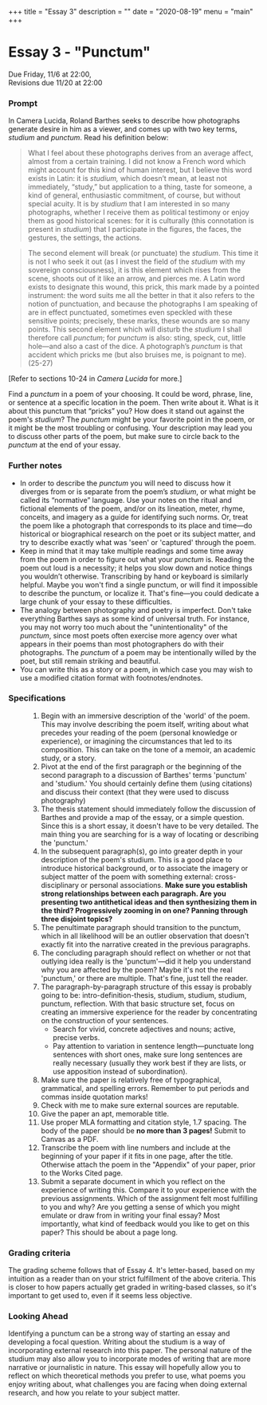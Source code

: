 +++
title = "Essay 3"
description = ""
date = "2020-08-19"
menu = "main"
+++

<div class="essay">

# Essay 3 - "Punctum"

Due Friday, 11/6 at 22:00,  
Revisions due 11/20 at 22:00

### Prompt
In Camera Lucida, Roland Barthes seeks to describe how photographs generate desire in him as a viewer, and comes up with two key terms, *studium* and *punctum*. Read his definition below:

> What I feel about these photographs derives from an average affect, almost from a certain training. I did not know a French word which might account for this kind of human interest, but I believe this word exists in Latin: it is *studium,* which doesn’t mean, at least not immediately, “study,” but application to a thing, taste for someone, a kind of general, enthusiastic commitment, of course, but without special acuity. It is by *studium* that I am interested in so many photographs, whether I receive them as political testimony or enjoy them as good historical scenes: for it is culturally (this connotation is present in *studium*) that I participate in the figures, the faces, the gestures, the settings, the actions.

> The second element will break (or punctuate) the *studium*. This time it is not I who seek it out (as I invest the field of the *studium* with my sovereign consciousness), it is this element which rises from the scene, shoots out of it like an arrow, and pierces me. A Latin word exists to designate this wound, this prick, this mark made by a pointed instrument: the word suits me all the better in that it also refers to the notion of punctuation, and because the photographs I am speaking of are in effect punctuated, sometimes even speckled with these sensitive points; precisely, these marks, these wounds are so many points. This second element which will disturb the *studium* I shall therefore call *punctum*; for *punctum* is also: sting, speck, cut, little hole—and also a cast of the dice. A photograph’s *punctum* is that accident which pricks me (but also bruises me, is poignant to me). (25-27)

[Refer to sections 10-24 in *Camera Lucida* for more.]

Find a *punctum* in a poem of your choosing. It could be word, phrase, line, or sentence at a specific location in the poem. Then write about it. What is it about this punctum that “pricks” you? How does it stand out against the poem's *studium*? The *punctum* might be your favorite point in the poem, or it might be the most troubling or confusing. Your description may lead you to discuss other parts of the poem, but make sure to circle back to the *punctum* at the end of your essay.


### Further notes
* In order to describe the *punctum* you will need to discuss how it diverges from or is separate from the poem’s *studium*, or what might be called its “normative” language. Use your notes on the ritual and fictional elements of the poem, and/or on its lineation, meter, rhyme, conceits, and imagery as a guide for identifying such norms. Or, treat the poem like a photograph that corresponds to its place and time—do historical or biographical research on the poet or its subject matter, and try to describe exactly what was 'seen' or 'captured' through the poem.
* Keep in mind that it may take multiple readings and some time away from the poem in order to figure out what your *punctum* is. Reading the poem out loud is a necessity; it helps you slow down and notice things you wouldn’t otherwise. Transcribing by hand or keyboard is similarly helpful. Maybe you won't find a single punctum, or will find it impossible to describe the punctum, or localize it. That's fine—you could dedicate a large chunk of your essay to these difficulties.
* The analogy between photography and poetry is imperfect. Don't take everything Barthes says as some kind of universal truth. For instance, you may not worry too much about the "unintentionality" of the *punctum*, since most poets often exercise more agency over what appears in their poems than most photographers do with their photographs. The *punctum* of a poem may be intentionally willed by the poet, but still remain striking and beautiful.
* You can write this as a story or a poem, in which case you may wish to use a modified citation format with footnotes/endnotes.

### Specifications


<ol style="margin-left:3em">
<li> Begin with an immersive description of the 'world' of the poem. This may involve describing the poem itself, writing about what precedes your reading of the poem (personal knowledge or experience), or imagining the circumstances that led to its composition. This can take on the tone of a memoir, an academic study, or a story.
<li> Pivot at the end of the first paragraph or the beginning of the second paragraph to a discussion of Barthes' terms 'punctum' and 'studium.' You should certainly define them (using citations) and discuss their context (that they were used to discuss photography)
<li> The thesis statement should immediately follow the discussion of Barthes and provide a map of the essay, or a simple question. Since this is a short essay, it doesn't have to be very detailed. The main thing you are searching for is a way of locating or describing the 'punctum.'
<li> In the subsequent paragraph(s), go into greater depth in your description of the poem's studium. This is a good place to introduce historical background, or to associate the imagery or subject matter of the poem with something external: cross-disciplinary or personal associations. <b>Make sure you establish strong relationships between each paragraph. Are you presenting two antithetical ideas and then synthesizing them in the third? Progressively zooming in on one? Panning through three disjoint topics?</b> 
<li> The penultimate paragraph should transition to the punctum, which in all likelihood will be an outlier observation that doesn't exactly fit into the narrative created in the previous paragraphs.
<li> The concluding paragraph should reflect on whether or not that outlying idea really is the 'punctum'—did it help you understand why you are affected by the poem? Maybe it's not the real 'punctum,' or there are multiple. That's fine, just tell the reader.
<li> The paragraph-by-paragraph structure of this essay is probably going to be: intro-definition-thesis, studium, studium, studium, punctum, reflection. With that basic structure set, focus on creating an immersive experience for the reader by concentrating on the construction of your sentences.

   * Search for vivid, concrete adjectives and nouns; active, precise verbs.
   * Pay attention to variation in sentence length—punctuate long sentences with short ones, make sure long sentences are really necessary (usually they work best if they are lists, or use apposition instead of subordination).
<li> Make sure the paper is relatively free of typographical, grammatical, and spelling errors. Remember to put periods and commas inside quotation marks!
<li> Check with me to make sure external sources are reputable.
<li> Give the paper an apt, memorable title.
<li> Use proper MLA formatting and citation style, 1.7 spacing. The body of the paper should be <b>no more than 3 pages!</b> Submit to Canvas as a PDF.
<li> Transcribe the poem with line numbers and include at the beginning of your paper if it fits in one page, after the title. Otherwise attach the poem in the "Appendix" of your paper, prior to the Works Cited page.
<li> Submit a separate document in which you reflect on the experience of writing this. Compare it to your experience with the previous assignments. Which of the assignment felt most fulfilling to you and why? Are you getting a sense of which you might emulate or draw from in writing your final essay? Most importantly, what kind of feedback would you like to get on this paper? This should be about a page long.
</ol>

### Grading criteria

The grading scheme follows that of Essay 4. It's letter-based, based on my intuition as a reader than on your strict fulfillment of the above criteria. This is closer to how papers actually get graded in writing-based classes, so it's important to get used to, even if it seems less objective.

### Looking Ahead
Identifying a punctum can be a strong way of starting an essay and developing a focal question. Writing about the studium is a way of incorporating external research into this paper. The personal nature of the studium may also allow you to incorporate modes of writing that are more narrative or journalistic in nature. This essay will hopefully allow you to reflect on which theoretical methods you prefer to use, what poems you enjoy writing about, what challenges you are facing when doing external research, and how you relate to your subject matter.

</div>

